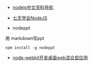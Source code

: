* [nodejs中文资料导航](https://github.com/youyudehexie/node123)

* [七天学会NodeJS](http://nqdeng.github.io/7-days-nodejs/)

* nodeppt

用 markdown写ppt

	npm install -g nodeppt

* [node-webkit开发桌面web混合型应用](http://damoqiongqiu.iteye.com/blog/2010720)